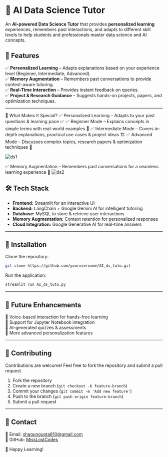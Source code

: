 # 🤖 AI Data Science Tutor

An **AI-powered Data Science Tutor** that provides **personalized learning** experiences, remembers past interactions, and adapts to different skill levels to help students and professionals master data science and AI concepts.

## 🚀 Features

✅ **Personalized Learning** – Adapts explanations based on your experience level (Beginner, Intermediate, Advanced).  
✅ **Memory Augmentation** – Remembers past conversations to provide context-aware tutoring.  
✅ **Real-Time Interaction** – Provides instant feedback on queries.  
✅ **Project & Research Guidance** – Suggests hands-on projects, papers, and optimization techniques.  

---
🧠 What Makes It Special?
✅ Personalized Learning – Adapts to your past questions & learning pace 📈
✅ Beginner Mode – Explains concepts in simple terms with real-world examples 🍼
✅ Intermediate Mode – Covers in-depth explanations, practical use cases & project ideas 🏗️
✅ Advanced Mode – Discusses complex topics, research papers & optimization techniques 🔬




![ds1](https://github.com/user-attachments/assets/833b392f-18df-45e9-aa3d-36d691c11f50)


✅ Memory Augmentation – Remembers past conversations for a seamless learning experience 🧠
![ds2](https://github.com/user-attachments/assets/01efcb12-cba6-42c0-a638-85fee8c38fb7)


## 🛠️ Tech Stack

- **Frontend:** Streamlit for an interactive UI  
- **Backend:** LangChain + Google Gemini AI for intelligent tutoring  
- **Database:** MySQL to store & retrieve user interactions  
- **Memory Augmentation:** Context retention for personalized responses  
- **Cloud Integration:** Google Generative AI for real-time answers  

---

## 📌 Installation

Clone the repository:
```bash
git clone https://github.com/yourusername/AI_ds_tuto.git

```



Run the application:
```bash
streamlit run AI_ds_tuto.py
```

---

## 🎯 Future Enhancements

🔹 Voice-based interaction for hands-free learning  
🔹 Support for Jupyter Notebook integration  
🔹 AI-generated quizzes & assessments  
🔹 More advanced personalization features  

---

## 🤝 Contributing

Contributions are welcome! Feel free to fork the repository and submit a pull request.  

1. Fork the repository  
2. Create a new branch (`git checkout -b feature-branch`)  
3. Commit your changes (`git commit -m 'Add new feature'`)  
4. Push to the branch (`git push origin feature-branch`)  
5. Submit a pull request  

---


## 💬 Contact

📩 Email: [shagungupta810@gmail.com](mailto:shagungupta810@gmail.com)  
🐙 GitHub: [MissLostCodes](https://github.com/MissLostCodes)  

🚀 Happy Learning!
